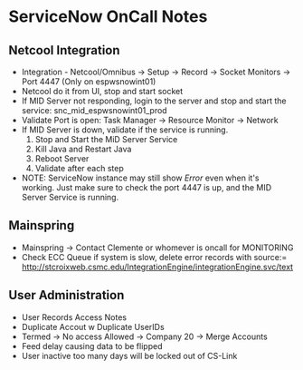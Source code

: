 # ServiceNow OnCall Notes

## Netcool Integration

- Integration - Netcool/Omnibus -> Setup -> Record -> Socket Monitors -> Port 4447 (Only on espwsnowint01)
- Netcool do it from UI, stop and start socket
- If MID Server not responding, login to the server and stop and start the service: snc_mid_espwsnowint01_prod
- Validate Port is open: Task Manager -> Resource Monitor -> Network
- If MID Server is down, validate if the service is running.
  1. Stop and Start the MiD Server Service
  2. Kill Java and Restart Java
  3. Reboot Server
  4. Validate after each step
- NOTE: ServiceNow instance may still show _Error_ even when it's working. Just make sure to check the port 4447 is up, and the MID Server Service is running.

## Mainspring

- Mainspring -> Contact Clemente or whomever is oncall for MONITORING
- Check ECC Queue if system is slow, delete error records with source:= <http://stcroixweb.csmc.edu/IntegrationEngine/integrationEngine.svc/text>

## User Administration

- User Records Access Notes
- Duplicate Accout w Duplicate UserIDs
- Termed -> No access Allowed -> Company 20 -> Merge Accounts
- Feed delay causing data to be flipped
- User inactive too many days will be locked out of CS-Link
